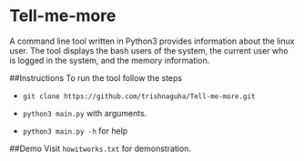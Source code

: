 # Tell-me-more
A command line tool written in Python3 provides information about the linux user.
The tool displays the bash users of the system, the current user who is logged in the system, and the memory information. 

##Instructions
To run the tool follow the steps

* `git clone https://github.com/trishnaguha/Tell-me-more.git`

* `python3 main.py` with arguments. 

* `python3 main.py -h` for help

##Demo
Visit `howitworks.txt` for demonstration.
